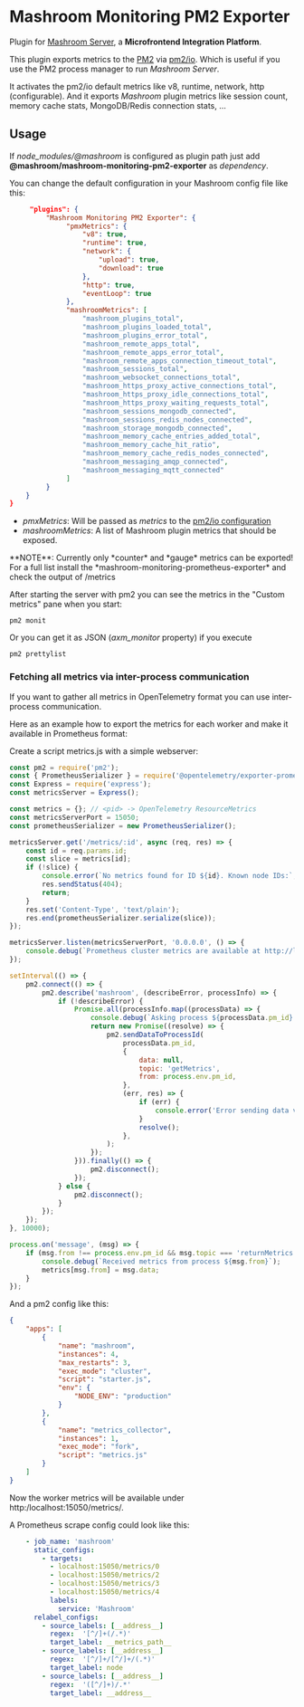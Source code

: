 
# Mashroom Monitoring PM2 Exporter

Plugin for [Mashroom Server](https://www.mashroom-server.com), a **Microfrontend Integration Platform**.

This plugin exports metrics to the [PM2](https://pm2.keymetrics.io) via [pm2/io](https://github.com/keymetrics/pm2-io-apm#readme).
Which is useful if you use the PM2 process manager to run *Mashroom Server*.

It activates the pm2/io default metrics like v8, runtime, network, http (configurable).
And it exports *Mashroom* plugin metrics like session count, memory cache stats, MongoDB/Redis connection stats, ...

## Usage

If *node_modules/@mashroom* is configured as plugin path just add **@mashroom/mashroom-monitoring-pm2-exporter** as *dependency*.

You can change the default configuration in your Mashroom config file like this:

```json
     "plugins": {
         "Mashroom Monitoring PM2 Exporter": {
              "pmxMetrics": {
                  "v8": true,
                  "runtime": true,
                  "network": {
                      "upload": true,
                      "download": true
                  },
                  "http": true,
                  "eventLoop": true
              },
              "mashroomMetrics": [
                  "mashroom_plugins_total",
                  "mashroom_plugins_loaded_total",
                  "mashroom_plugins_error_total",
                  "mashroom_remote_apps_total",
                  "mashroom_remote_apps_error_total",
                  "mashroom_remote_apps_connection_timeout_total",
                  "mashroom_sessions_total",
                  "mashroom_websocket_connections_total",
                  "mashroom_https_proxy_active_connections_total",
                  "mashroom_https_proxy_idle_connections_total",
                  "mashroom_https_proxy_waiting_requests_total",
                  "mashroom_sessions_mongodb_connected",
                  "mashroom_sessions_redis_nodes_connected",
                  "mashroom_storage_mongodb_connected",
                  "mashroom_memory_cache_entries_added_total",
                  "mashroom_memory_cache_hit_ratio",
                  "mashroom_memory_cache_redis_nodes_connected",
                  "mashroom_messaging_amqp_connected",
                  "mashroom_messaging_mqtt_connected"
              ]
         }
    }
}
```

 * _pmxMetrics_: Will be passed as *metrics* to the [pm2/io configuration](https://github.com/keymetrics/pm2-io-apm/tree/master#configuration)
 * _mashroomMetrics_: A list of Mashroom plugin metrics that should be exposed.

<span class="panel-info">
**NOTE**: Currently only *counter* and *gauge* metrics can be exported!
For a full list install the *mashroom-monitoring-prometheus-exporter* and check the output of /metrics
</span>

After starting the server with pm2 you can see the metrics in the "Custom metrics" pane when you start:

    pm2 monit

Or you can get it as JSON (*axm_monitor* property) if you execute

    pm2 prettylist

### Fetching all metrics via inter-process communication

If you want to gather all metrics in OpenTelemetry format you can use inter-process communication. 

Here as an example how to export the metrics for each worker and make it available in Prometheus format:

Create a script metrics.js with a simple webserver:

```javascript
const pm2 = require('pm2');
const { PrometheusSerializer } = require('@opentelemetry/exporter-prometheus');
const Express = require('express');
const metricsServer = Express();

const metrics = {}; // <pid> -> OpenTelemetry ResourceMetrics
const metricsServerPort = 15050;
const prometheusSerializer = new PrometheusSerializer();

metricsServer.get('/metrics/:id', async (req, res) => {
    const id = req.params.id;
    const slice = metrics[id];
    if (!slice) {
        console.error(`No metrics found for ID ${id}. Known node IDs:`, Object.keys(metrics));
        res.sendStatus(404);
        return;
    }
    res.set('Content-Type', 'text/plain');
    res.end(prometheusSerializer.serialize(slice));
});

metricsServer.listen(metricsServerPort, '0.0.0.0', () => {
    console.debug(`Prometheus cluster metrics are available at http://localhost:${metricsServerPort}/metrics`);
});

setInterval(() => {
    pm2.connect(() => {
        pm2.describe('mashroom', (describeError, processInfo) => {
            if (!describeError) {
                Promise.all(processInfo.map((processData) => {
                    console.debug(`Asking process ${processData.pm_id} for metrics`);
                    return new Promise((resolve) => {
                        pm2.sendDataToProcessId(
                            processData.pm_id,
                            {
                                data: null,
                                topic: 'getMetrics',
                                from: process.env.pm_id,
                            },
                            (err, res) => {
                                if (err) {
                                    console.error('Error sending data via PM2 intercom', err);
                                }
                                resolve();
                            },
                        );
                    });
                })).finally(() => {
                    pm2.disconnect();
                });
            } else {
                pm2.disconnect();
            }
        });
    });
}, 10000);

process.on('message', (msg) => {
    if (msg.from !== process.env.pm_id && msg.topic === 'returnMetrics') {
        console.debug(`Received metrics from process ${msg.from}`);
        metrics[msg.from] = msg.data;
    }
});
```

And a pm2 config like this:

```json
{
    "apps": [
        {
            "name": "mashroom",
            "instances": 4,
            "max_restarts": 3,
            "exec_mode": "cluster",
            "script": "starter.js",
            "env": {
                "NODE_ENV": "production"
            }
        },
        {
            "name": "metrics_collector",
            "instances": 1,
            "exec_mode": "fork",
            "script": "metrics.js"
        }
    ]
}
```

Now the worker metrics will be available under http:/localhost:15050/metrics/<id>.

A Prometheus scrape config could look like this:

```yaml
    - job_name: 'mashroom'
      static_configs:
        - targets:
          - localhost:15050/metrics/0
          - localhost:15050/metrics/2
          - localhost:15050/metrics/3
          - localhost:15050/metrics/4
          labels:
            service: 'Mashroom'
      relabel_configs:
        - source_labels: [__address__]
          regex:  '[^/]+(/.*)'
          target_label: __metrics_path__
        - source_labels: [__address__]
          regex:  '[^/]+/[^/]+/(.*)'
          target_label: node
        - source_labels: [__address__]
          regex:  '([^/]+)/.*'
          target_label: __address__
```

